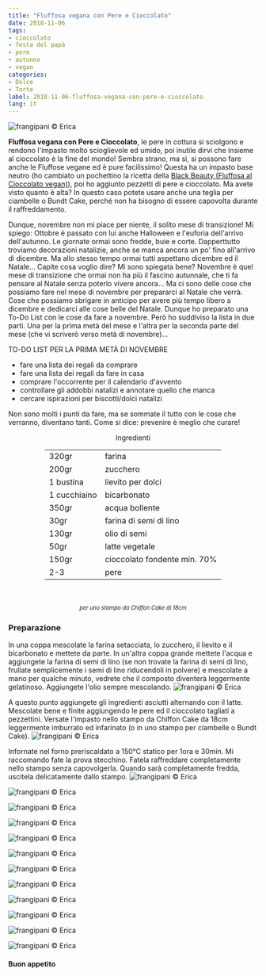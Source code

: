 ```yaml
---
title: "Fluffosa vegana con Pere e Cioccolato"
date: 2018-11-06
tags:
- cioccolato
- festa del papà
- pere
- autunno
- vegan
categories:
- Dolce
- Torte
label: 2018-11-06-fluffosa-vegana-con-pere-e-cioccolato
lang: it
---
```

![](header.jpg "frangipani © Erica")

**Fluffosa vegana con Pere e Cioccolato**, le pere in cottura si sciolgono e rendono l'impasto molto scioglievole ed umido, poi inutile dirvi che insieme al cioccolato è la fine del mondo! Sembra strano, ma sì, si possono fare anche le Fluffose vegane ed è pure facilissimo! Questa ha un impasto base neutro (ho cambiato un pochettino la ricetta della <a href="https://frangipani.raiano.ch/2016-10-18-black-beauty/" target="_blank">Black Beauty (Fluffosa al Cioccolato vegan)</a>), poi ho aggiunto pezzetti di pere e cioccolato. Ma avete visto quanto è alta? In questo caso potete usare anche una teglia per ciambelle o Bundt Cake, perché non ha bisogno di essere capovolta durante il raffreddamento.

Dunque, novembre non mi piace per niente, il solito mese di transizione! Mi spiego: Ottobre è passato con lui anche Halloween e l'euforia dell'arrivo dell'autunno. Le giornate ormai sono fredde, buie e corte. Dapperttutto troviamo decorazioni natalizie, anche se manca ancora un po' fino all'arrivo di dicembre. Ma allo stesso tempo ormai tutti aspettano dicembre ed il Natale... Capite cosa voglio dire? Mi sono spiegata bene? Novembre è quel mese di transizione che ormai non ha più il fascino autunnale, che ti fa pensare al Natale senza poterlo vivere ancora... Ma ci sono delle cose che possiamo fare nel mese di novembre per prepararci al Natale che verrà. Cose che possiamo sbrigare in anticipo per avere più tempo libero a dicembre e dedicarci alle cose belle del Natale. Dunque ho preparato una To-Do List con le cose da fare a novembre. Però ho suddiviso la lista in due parti. Una per la prima metà del mese e l'altra per la seconda parte del mese (che vi scriverò verso metà di novembre)...

TO-DO LIST PER LA PRIMA METÀ DI NOVEMBRE

- fare una lista dei regali da comprare
- fare una lista dei regali da fare in casa
- comprare l'occorrente per il calendario d'avvento
- controllare gli addobbi natalizi e annotare quello che manca
- cercare ispirazioni per biscotti/dolci natalizi

Non sono molti i punti da fare, ma se sommate il tutto con le cose che verranno, diventano tanti. Come si dice: prevenire è meglio che curare!

<div id="wrapper" style="text-align: center">
  <div id="yourdiv" style="display: inline-block;">
    <div class="ingredients" itemscope itemtype="http://schema.org/Recipe">
      <span itemprop="name" style="display:none;">Fluffosa vegana con Pere e Cioccolato</span>
      <span itemprop="recipeCategory" style="display:none;">Dolce</span>
      <img itemprop="image" style="display:none;" class="ignore-gallery-item" src="header.jpeg"/>
      <span itemprop="author" style="display:none;">Erica Raiano</span>
      <span itemprop="description" style="display:none;">Fluffosa vegana con Pere e Cioccolato, le pere in cottura si sciolgono e rendono l'impasto molto scioglievole ed umido, poi inutile dirvi che insieme al cioccolato è la fine del mondo!</span>
      <div class="ingredients-title">Ingredienti</div>
      <table>
        <tbody>
          </tr>
          <tr itemprop="recipeIngredient">
            <td>320gr</td>
            <td>farina</td>
          </tr>
          <tr itemprop="recipeIngredient">
            <td>200gr</td>
            <td>zucchero</td>
          </tr>
          <tr itemprop="recipeIngredient">
            <td>1 bustina</td>
            <td>lievito per dolci</td>
          </tr>
          <tr itemprop="recipeIngredient">
            <td>1 cucchiaino</td>
            <td>bicarbonato</td>
          </tr>
          <tr itemprop="recipeIngredient">
            <td>350gr</td>
            <td>acqua bollente</td>
          </tr>
          <tr itemprop="recipeIngredient">
            <td>30gr</td>
            <td>farina di semi di lino</td>
          </tr>
          <tr itemprop="recipeIngredient">
            <td>130gr</td>
            <td>olio di semi</td>
          </tr>
          <tr itemprop="recipeIngredient">
            <td>50gr</td>
            <td>latte vegetale</td>
          </tr>
          <tr itemprop="recipeIngredient">
            <td>150gr</td>
            <td>cioccolato fondente min. 70%</td>
          </tr>
          <tr itemprop="recipeIngredient">
            <td>2-3</td>
            <td>pere</td> 
          </tr>
        </tbody>
      </table>
      <br></br>
      <i class="pull-right" style="font-size: 80%;">per uno stampo da Chiffon Cake di 18cm</i>
    </div>
  </div>
</div>


<h3>
  <font color="grey">
    <i class="fa-solid fa-gears"></i>
  </font> Preparazione
</h3>

In una coppa mescolate la farina setacciata, lo zucchero, il lievito e il bicarbonato e mettete da parte. In un'altra coppa grande mettete l'acqua e aggiungete la farina di semi di lino (se non trovate la farina di semi di lino, frullate semplicemente i semi di lino riducendoli in polvere) e mescolate a mano per qualche minuto, vedrete che il composto diventerà leggermente gelatinoso. Aggiungete l'olio sempre mescolando.
![](liquidi.jpg "frangipani © Erica")

A questo punto aggiungete gli ingredienti asciutti alternando con il latte. Mescolate bene e finite aggiungendo le pere ed il cioccolato tagliati a pezzettini. Versate l'impasto nello stampo da Chiffon Cake da 18cm leggermente imburrato ed infarinato (o in uno stampo per ciambelle o Bundt Cake).
![](teglia.jpg "frangipani © Erica")

Infornate nel forno preriscaldato a 150°C statico per 1ora e 30min. Mi raccomando fate la prova stecchino. Fatela raffreddare completamente nello stampo senza capovolgerla. Quando sarà completamente fredda, uscitela delicatamente dallo stampo.
![](risultato1.jpg "frangipani © Erica")

![](risultato2.jpg "frangipani © Erica")

![](risultato3.jpg "frangipani © Erica")

![](risultato4.jpg "frangipani © Erica")

![](risultato5.jpg "frangipani © Erica")

![](risultato6.jpg "frangipani © Erica")

![](risultato7.jpg "frangipani © Erica")

![](risultato8.jpg "frangipani © Erica")

![](risultato9.jpg "frangipani © Erica")

![](risultato10.jpg "frangipani © Erica")

![](risultato11.jpg "frangipani © Erica")

![](risultato12.jpg "frangipani © Erica")

<h4>Buon appetito
  <font color="red">
    <i class="fa-regular fa-face-smile"></i>
  </font>
</h4>
